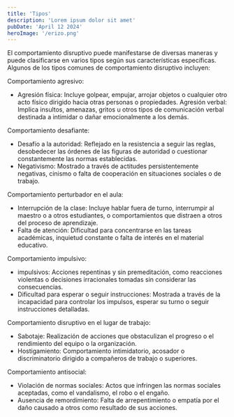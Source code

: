 ```yaml
---
title: 'Tipos'
description: 'Lorem ipsum dolor sit amet'
pubDate: 'April 12 2024'
heroImage: '/erizo.png'
---
```


El comportamiento disruptivo puede manifestarse de diversas maneras y puede clasificarse en varios tipos según sus características específicas. Algunos de los tipos comunes de comportamiento disruptivo incluyen:

Comportamiento agresivo:

- Agresión física: Incluye golpear, empujar, arrojar objetos o cualquier otro acto físico dirigido hacia otras personas o propiedades.
Agresión verbal: Implica insultos, amenazas, gritos u otros tipos de comunicación verbal destinada a intimidar o dañar emocionalmente a los demás.

Comportamiento desafiante:

- Desafío a la autoridad: Reflejado en la resistencia a seguir las reglas, desobedecer las órdenes de las figuras de autoridad o cuestionar constantemente las normas establecidas.
- Negativismo: Mostrado a través de actitudes persistentemente negativas, cinismo o falta de cooperación en situaciones sociales o de trabajo.

Comportamiento perturbador en el aula:

- Interrupción de la clase: Incluye hablar fuera de turno, interrumpir al maestro o a otros estudiantes, o comportamientos que distraen a otros del proceso de aprendizaje.
- Falta de atención: Dificultad para concentrarse en las tareas académicas, inquietud constante o falta de interés en el material educativo.

Comportamiento impulsivo:

-  impulsivos: Acciones repentinas y sin premeditación, como reacciones violentas o decisiones irracionales tomadas sin considerar las consecuencias.
- Dificultad para esperar o seguir instrucciones: Mostrada a través de la incapacidad para controlar los impulsos, esperar su turno o seguir instrucciones detalladas.

Comportamiento disruptivo en el lugar de trabajo:

- Sabotaje: Realización de acciones que obstaculizan el progreso o el rendimiento del equipo o la organización.
- Hostigamiento: Comportamiento intimidatorio, acosador o discriminatorio dirigido a compañeros de trabajo o superiores.

Comportamiento antisocial:

- Violación de normas sociales: Actos que infringen las normas sociales aceptadas, como el vandalismo, el robo o el engaño.
- Ausencia de remordimiento: Falta de arrepentimiento o empatía por el daño causado a otros como resultado de sus acciones.
